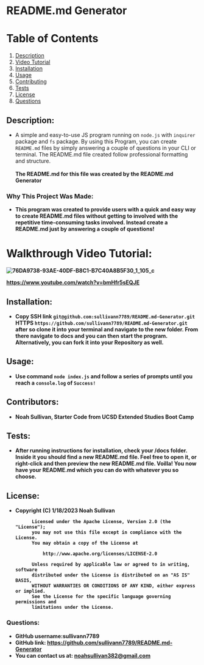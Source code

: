 
# README.md Generator

# Table of Contents
1. [Description](#description)
2. [Video Tutorial](#walkthrough-video-tutorial)
3. [Installation](#installation)
4. [Usage](#usage)
5. [Contributing](#contributors)
6. [Tests](#tests)
7. [License](#license)
8. [Questions](#questions)

## Description:
- A simple and easy-to-use JS program running on ```node.js``` with ```inquirer``` package and ```fs``` package. By using this Program, you can create ```README.md``` files by simply answering a couple of questions in your CLI or terminal. The README.md file created follow professional formatting and structure.  <br> <br> <b> The README.md for this file was created by the README.md Generator
### Why This Project Was Made:
- This program was created to provide users with a quick and easy way to create README.md files without getting to involved with the repetitive time-consuming tasks involved. Instead create a README.md just by answering a couple of questions!
  
# Walkthrough Video Tutorial:
![76DA9738-93AE-40DF-B8C1-B7C40A8B5F30_1_105_c](https://user-images.githubusercontent.com/119015927/219970718-72954b0e-a433-454b-8b2b-8cdd9a8df069.jpeg)

https://www.youtube.com/watch?v=bmHfr5sEQJE
 
## Installation:
- Copy SSH link ```git@github.com:sullivann7789/README.md-Generator.git``` HTTPS ```https://github.com/sullivann7789/README.md-Generator.git``` after so clone it into your terminal and navigate to the new folder. From there navigate to docs and you can then start the program. Alternatively, you can fork it into your Repository as well.
        
## Usage:
- Use command ```node index.js``` and follow a series of prompts until you reach a ```console.log``` of ```Success!```
        
## Contributors:
- Noah Sullivan, Starter Code from UCSD Extended Studies Boot Camp
        
## Tests:
- After running instructions for installation, check your /docs folder. Inside it you should find a new README.md file. Feel free to open it, or right-click and then preview the new README.md file. Voilla! You now have your README.md which you can do with whatever you so choose.
        
## License:
- Copyright (C) 1/18/2023 Noah Sullivan

            Licensed under the Apache License, Version 2.0 (the "License");
            you may not use this file except in compliance with the License.
            You may obtain a copy of the License at
            
                http://www.apache.org/licenses/LICENSE-2.0
            
            Unless required by applicable law or agreed to in writing, software
            distributed under the License is distributed on an "AS IS" BASIS,
            WITHOUT WARRANTIES OR CONDITIONS OF ANY KIND, either express or implied.
            See the License for the specific language governing permissions and
            limitations under the License.
        
### Questions:
- GitHub username:sullivann7789
- GitHub link: https://github.com/sullivann7789/README.md-Generator
- You can contact us at: noahsullivan382@gmail.com
